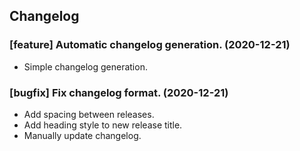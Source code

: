 ## Changelog

### [feature] Automatic changelog generation. (2020-12-21)
- Simple changelog generation.

### [bugfix] Fix changelog format. (2020-12-21)
- Add spacing between releases.
- Add heading style to new release title.
- Manually update changelog.